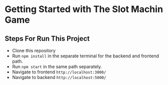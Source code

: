 # Getting Started with The Slot Machin Game


## Steps For Run  This Project
- Clone this repository
- Run `npm install` in the separate terminal for the backend and frontend path.
- Run `npm start` in the same path separately.
- Navigate to frontend `http://localhost:3000/`
- Navigate to backend `http://localhost:5000/`






